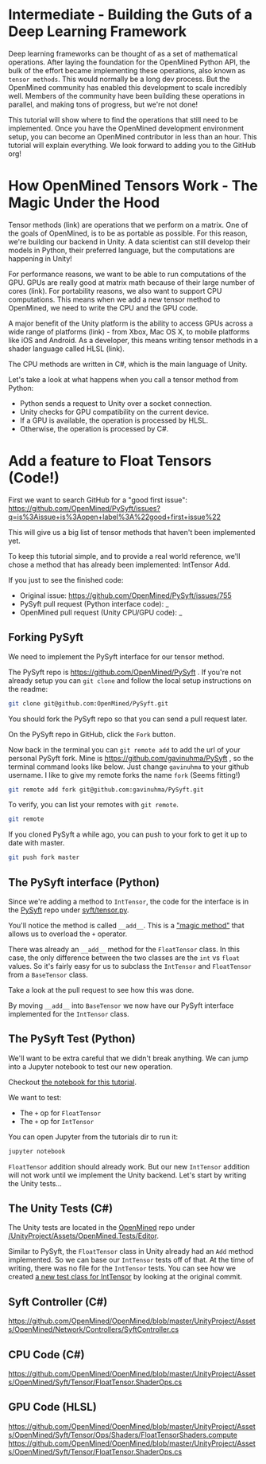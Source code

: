 # Intermediate - Building the Guts of a Deep Learning Framework

Deep learning frameworks can be thought of as a set of mathematical operations. After laying the foundation for the OpenMined Python API, the bulk of the effort became implementing these operations, also known as `tensor methods`. This would normally be a long dev process. But the OpenMined community has enabled this development to scale incredibly well. Members of the community have been building these operations in parallel, and making tons of progress, but we're not done!

This tutorial will show where to find the operations that still need to be implemented. Once you have the OpenMined development environment setup, you can become an OpenMined contributor in less than an hour. This tutorial will explain everything. We look forward to adding you to the GitHub org!

# How OpenMined Tensors Work - The Magic Under the Hood

Tensor methods (link) are operations that we perform on a matrix. One of the goals of OpenMined, is to be as portable as possible. For this reason, we're building our backend in Unity. A data scientist can still develop their models in Python, their preferred language, but the computations are happening in Unity!

For performance reasons, we want to be able to run computations of the GPU. GPUs are really good at matrix math because of their large number of cores (link). For portability reasons, we also want to support CPU computations. This means when we add a new tensor method to OpenMined, we need to write the CPU and the GPU code.

A major benefit of the Unity platform is the ability to access GPUs across a wide range of platforms (link) - from Xbox, Mac OS X, to mobile platforms like iOS and Android. As a developer, this means writing tensor methods in a shader language called HLSL (link).

The CPU methods are written in C#, which is the main language of Unity.

Let's take a look at what happens when you call a tensor method from Python:

* Python sends a request to Unity over a socket connection.
* Unity checks for GPU compatibility on the current device.
* If a GPU is available, the operation is processed by HLSL.
* Otherwise, the operation is processed by C#.

# Add a feature to Float Tensors (Code!)

First we want to search GitHub for a "good first issue": https://github.com/OpenMined/PySyft/issues?q=is%3Aissue+is%3Aopen+label%3A%22good+first+issue%22

This will give us a big list of tensor methods that haven't been implemented yet.

To keep this tutorial simple, and to provide a real world reference, we'll chose a method that has already been implemented: IntTensor Add.

If you just to see the finished code:

* Original issue: https://github.com/OpenMined/PySyft/issues/755
* PySyft pull request (Python interface code): _
* OpenMined pull request (Unity CPU/GPU code): _

## Forking PySyft

We need to implement the PySyft interface for our tensor method.

The PySyft repo is https://github.com/OpenMined/PySyft . If you're not already setup you can `git clone` and follow the local setup instructions on the readme:

```bash
git clone git@github.com:OpenMined/PySyft.git
```

You should fork the PySyft repo so that you can send a pull request later.

On the PySyft repo in GitHub, click the `Fork` button.

Now back in the terminal you can `git remote add` to add the url of your personal PySyft fork. Mine is https://github.com/gavinuhma/PySyft , so the terminal command looks like below. Just change `gavinuhma` to your github username. I like to give my remote forks the name `fork` (Seems fitting!)

```bash
git remote add fork git@github.com:gavinuhma/PySyft.git
```

To verify, you can list your remotes with `git remote`.

```bash
git remote
```

If you cloned PySyft a while ago, you can push to your fork to get it up to date with master.

```bash
git push fork master
```

## The PySyft interface (Python)

Since we're adding a method to `IntTensor`, the code for the interface is in the [PySyft](/OpenMined/PySyft) repo under [syft/tensor.py](/OpenMined/PySyft/blob/master/syft/tensor.py).

You'll notice the method is called `__add__`. This is a ["magic method"](https://www.python-course.eu/python3_magic_methods.php) that allows us to overload the `+` operator.

There was already an `__add__` method for the `FloatTensor` class. In this case, the only difference between the two classes are the `int` vs `float` values. So it's fairly easy for us to subclass the `IntTensor` and `FloatTensor` from a `BaseTensor` class.

Take a look at the pull request to see how this was done.

By moving `__add__` into `BaseTensor` we now have our PySyft interface implemented for the `IntTensor` class.

## The PySyft Test (Python)

We'll want to be extra careful that we didn't break anything. We can jump into a Jupyter notebook to test our new operation.

Checkout [the notebook for this tutorial](https://github.com/OpenMined/tutorials/blob/master/intermediate/adding-a-new-tensor.ipynb).

We want to test:

* The `+` op for `FloatTensor`
* The `+` op for `IntTensor`

You can open Jupyter from the tutorials dir to run it:

```bash
jupyter notebook
```

`FloatTensor` addition should already work. But our new `IntTensor` addition will not work until we implement the Unity backend. Let's start by writing the Unity tests...

## The Unity Tests (C#)

The Unity tests are located in the [OpenMined](/OpenMined/OpenMined) repo under [/UnityProject/Assets/OpenMined.Tests/Editor](https://github.com/OpenMined/OpenMined/tree/master/UnityProject/Assets/OpenMined.Tests/Editor).

Similar to PySyft, the `FloatTensor` class in Unity already had an `Add` method implemented. So we can base our `IntTensor` tests off of that. At the time of writing, there was no file for the `IntTensor` tests. You can see how we created [a new test class for IntTensor](https://github.com/OpenMined/OpenMined/pull/319/commits/b07bfccc643f84c74c380962cf7ce7204a833437) by looking at the original commit.

## Syft Controller (C#)

https://github.com/OpenMined/OpenMined/blob/master/UnityProject/Assets/OpenMined/Network/Controllers/SyftController.cs

## CPU Code (C#)

https://github.com/OpenMined/OpenMined/blob/master/UnityProject/Assets/OpenMined/Syft/Tensor/FloatTensor.ShaderOps.cs

## GPU Code (HLSL)

https://github.com/OpenMined/OpenMined/blob/master/UnityProject/Assets/OpenMined/Syft/Tensor/Ops/Shaders/FloatTensorShaders.compute
https://github.com/OpenMined/OpenMined/blob/master/UnityProject/Assets/OpenMined/Syft/Tensor/FloatTensor.ShaderOps.cs
